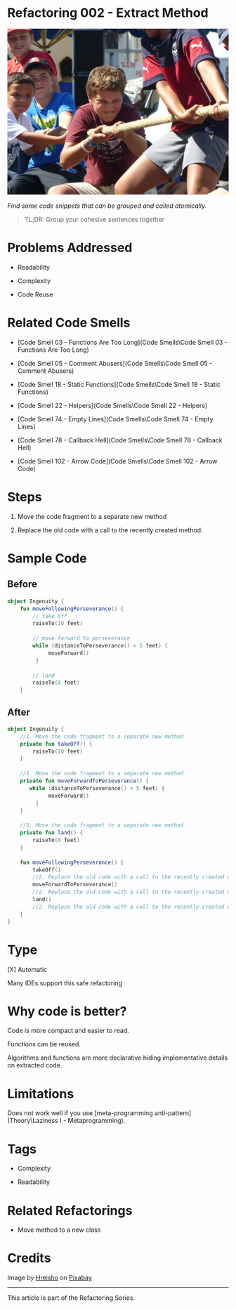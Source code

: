 # Refactoring 002 - Extract Method

![Refactoring 002 - Extract Method](tug-of-war-g9f79f5ff3_1920.jpg)

*Find some code snippets that can be grouped and called atomically.*

> TL;DR: Group your cohesive sentences together

# Problems Addressed

- Readability

- Complexity

- Code Reuse

# Related Code Smells

- [Code Smell 03 - Functions Are Too Long](Code Smells\Code Smell 03 - Functions Are Too Long)

- [Code Smell 05 - Comment Abusers](Code Smells\Code Smell 05 - Comment Abusers)

- [Code Smell 18 - Static Functions](Code Smells\Code Smell 18 - Static Functions)

- [Code Smell 22 - Helpers](Code Smells\Code Smell 22 - Helpers)

- [Code Smell 74 - Empty Lines](Code Smells\Code Smell 74 - Empty Lines)

- [Code Smell 78 - Callback Hell](Code Smells\Code Smell 78 - Callback Hell)

- [Code Smell 102 - Arrow Code](Code Smells\Code Smell 102 - Arrow Code)

# Steps

1. Move the code fragment to a separate new method 

2. Replace the old code with a call to the recently created method.

# Sample Code

## Before

[Gist Url]: # (https://gist.github.com/mcsee/18f22cff14d588942fc87893bb73edeb)
```kotlin
object Ingenuity {
    fun moveFollowingPerseverance() {
        // take Off
        raiseTo(10 feet)
      
        // move forward to perseverance
        while (distanceToPerseverance() < 5 feet) {
             moveForward()             
         }
        
        // land
        raiseTo(0 feet)
    }
```

## After

[Gist Url]: # (https://gist.github.com/mcsee/d1e6a299bbb104132e48ee19a45efa7e)
```kotlin
object Ingenuity {   
    //1. Move the code fragment to a separate new method 
    private fun takeOff() {
        raiseTo(10 feet)
    }
    
    //1. Move the code fragment to a separate new method 
    private fun moveForwardToPerseverance() {
       while (distanceToPerseverance() < 5 feet) {
             moveForward()             
         }
    }
    
    //1. Move the code fragment to a separate new method 
    private fun land() {
        raiseTo(0 feet)
    }
    
    fun moveFollowingPerseverance() {
        takeOff()
        //2. Replace the old code with a call to the recently created method.
        moveForwardToPerseverance()
        //2. Replace the old code with a call to the recently created method.
        land()
        //2. Replace the old code with a call to the recently created method.
    }
}
```

# Type

[X] Automatic
 
Many IDEs support this safe refactoring

# Why code is better?

Code is more compact and easier to read.

Functions can be reused.

Algorithms and functions are more declarative hiding implementative details on extracted code.

# Limitations

Does not work well if you use [meta-programming anti-pattern](Theory\Laziness I - Metaprogramming).

# Tags

- Complexity

- Readability

# Related Refactorings

-  Move method to a new class

# Credits

Image by [Hreisho](https://pixabay.com/users/hreisho-2216364/) on [Pixabay](https://pixabay.com/)

* * * 

This article is part of the Refactoring Series.
